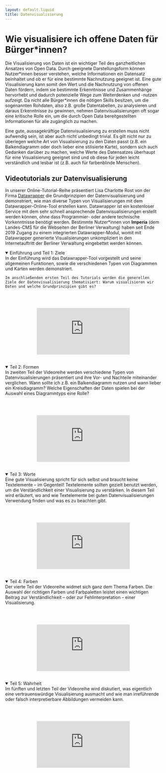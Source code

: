 ```yaml
---
layout: default.liquid
title: Datenvisualisierung
---
```


# Wie visualisiere ich offene Daten für Bürger\*innen?

Die Visualisierung von Daten ist ein wichtiger Teil des ganzheitlichen Ansatzes von Open Data. Durch geeignete Darstellungsform können Nutzer\*innen besser verstehen, welche Informationen ein Datensatz beinhaltet und ob er für eine bestimmte Nachnutzung geeignet ist. Eine gute Visualisierung kann somit den Wert und die Nachnutzung von offenen Daten fördern, indem sie bestimmte Erkenntnisse und Zusammenhänge hervorhebt und dadurch potenzielle Wege zum Weiterdenken und -nutzen aufzeigt. Da nicht alle Bürger\*innen die nötigen Skills besitzen, um die sogenannten Rohdaten, also z.B. große Datentabellen, zu analysieren und daraus Erkenntnisse zu gewinnen, nehmen Datenvisualisierungen oft sogar eine kritische Rolle ein, um die durch Open Data bereitgestellten Informationen für alle zugänglich zu machen.

Eine gute, aussagekräftige Datenvisualisierung zu erstellen muss nicht aufwendig sein, ist aber auch nicht unbedingt trivial. Es gilt nicht nur zu überlegen welche Art von Visualisierung zu den Daten passt (z.B. ein Balkendiagramm oder doch lieber eine stilisierte Karte), sondern sich auch Gedanken darüber zu machen, welche Werte des Datensatzes überhaupt für eine Visualisierung geeignet sind und ob diese für jeden leicht verständlich und lesbar ist (z.B. auch für farbenblinde Menschen).

## Videotutorials zur Datenvisualisierung

In unserer Online-Tutorial-Reihe präsentiert Lisa Charlotte Rost von der Firma [Datawrapper](https://www.datawrapper.de/) die Grundprinzipien der Datenvisualisierung und demonstriert, wie man diverse Typen von Visualisierungen mit dem Datawrapper-Online-Tool erstellen kann.
Datawrapper ist ein kostenloser Service mit dem sehr schnell ansprechende Datenvisualisierungen erstellt werden können, ohne dass Programmier- oder andere technische Vorkenntnisse benötigt werden. Bestimmte Nutzer\*innen von **Imperia** (dem Landes-CMS für die Webseiten der Berliner Verwaltung) haben seit Ende 2019 Zugang zu einem integrierten Datawrapper-Modul, womit mit Datawrapper generierte Visualisierungen unkompliziert in den Internetauftritt der Berliner Verwaltung eingebettet werden können.

<details open="open">
    <summary class="h4">Einführung und Teil 1: Ziele</summary>
    In der Einführung wird das Datawrapper-Tool vorgestellt und seine allgemeinen Funktionen, sowie die verschiedenen Typen von Diagrammen und Karten werden demonstriert.

    Im anschließenden ersten Teil des Tutorials werden die generellen Ziele der Datenvisualisierung thematisiert: Warum visualisieren wir Daten und welche Grundprinzipien gibt es?

<br><br>

<p style="text-align: center;">
<iframe class="video-big" src="https://www.youtube.com/embed/4bQ2DniKfHU" frameborder="0" allow="accelerometer; autoplay; encrypted-media; gyroscope; picture-in-picture" allowfullscreen></iframe>
</p>
<br>
</details>

<details open="open">
    <summary class="h4">Teil 2: Formen</summary>
    In zweiten Teil der Videoreihe werden verschiedene Typen von Datenvisualisierungen präsentiert und ihre Vor- und Nachteile miteinander verglichen. Wann sollte ich z.B. ein Balkendiagramm nutzen und wann lieber ein Kreisdiagramm? Welche Eigenschaften der Daten spielen bei der Auswahl eines Diagrammtyps eine Rolle?

<br><br>

<p style="text-align: center;">
<iframe class="video-big" src="https://www.youtube.com/embed/TfzW-NDqhZE" frameborder="0" allow="accelerometer; autoplay; encrypted-media; gyroscope; picture-in-picture" allowfullscreen></iframe>
</p>
<br>
</details>

<details open="open">
    <summary class="h4">Teil 3: Worte</summary>
    Eine gute Visualisierung spricht für sich selbst und braucht keine Textelemente – im Gegenteil! Textelemente sollten gezielt benutzt werden, um die Verständlichkeit einer Visualisierung zu verstärken. In diesem Teil wird erläutert, wo and wie Textelemente bei guten Datenvisualisierungen Verwendung finden und was es zu beachten gibt.

<br><br>

<p style="text-align: center;">
<iframe class="video-big" src="https://www.youtube.com/embed/Mo6sVxdxU6s" frameborder="0" allow="accelerometer; autoplay; encrypted-media; gyroscope; picture-in-picture" allowfullscreen></iframe>
</p>
<br>
</details>

<details open="open">
    <summary class="h4">Teil 4: Farben</summary>
    Der vierte Teil der Videoreihe widmet sich ganz dem Thema Farben. Die Auswahl der richtigen Farben und Farbpaletten leistet einen wichtigen Beitrag zur Verständlichkeit – oder zur Fehlinterpretation – einer Visualisierung.

<br><br>

<p style="text-align: center;">
<iframe class="video-big" src="https://youtube.com/embed/29BoZh5200Q" frameborder="0" allow="accelerometer; autoplay; encrypted-media; gyroscope; picture-in-picture" allowfullscreen></iframe>
</p>
<br>
</details>

<details open="open">
    <summary class="h4">Teil 5: Wahrheit</summary>
 Im fünften und letzten Teil der Videoreihe wird diskutiert, was eigentlich eine vertrauenswürdige Visualisierung ausmacht und wie man irreführende oder falsch interpretierbare Abbildungen vermeiden kann.

<br><br>

<p style="text-align: center;">
<iframe class="video-big" src="https://youtube.com/embed/tSyVYAolJog" frameborder="0" allow="accelerometer; autoplay; encrypted-media; gyroscope; picture-in-picture" allowfullscreen></iframe>
</p>
</details>
